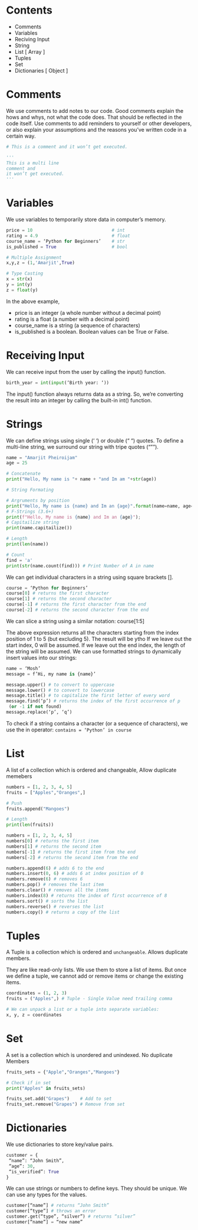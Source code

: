 # Contents

- Comments
- Variables
- Reciving Input
- String
- List [ Array ]
- Tuples
- Set
- Dictionaries [ Object ]

# Comments

We use comments to add notes to our code. Good comments explain the hows and
whys, not what the code does. That should be reflected in the code itself. Use
comments to add reminders to yourself or other developers, or also explain your
assumptions and the reasons you’ve written code in a certain way.

```py
# This is a comment and it won’t get executed.

'''
This is a multi line
comment and
it won’t get executed.
'''

```

# Variables

We use variables to temporarily store data in computer’s memory.

```py
price = 10                              # int
rating = 4.9                            # float
course_name = ‘Python for Beginners’    # str
is_published = True                     # bool

# Multiple Assignment
x,y,z = (1,'Amarjit',True)

# Type Casting
x = str(x)
y = int(y)
z = float(y)
```

In the above example,

- price is an integer (a whole number without a decimal point)
- rating is a float (a number with a decimal point)
- course_name is a string (a sequence of characters)
- is_published is a boolean. Boolean values can be True or False.

# Receiving Input

We can receive input from the user by calling the input() function.

```py
birth_year = int(input(‘Birth year: ‘))
```

The input() function always returns data as a string. So, we’re converting the
result into an integer by calling the built-in int() function.

# Strings

We can define strings using single (‘ ‘) or double (“ “) quotes.
To define a multi-line string, we surround our string with tripe quotes (“””).

```py
name = "Amarjit Pheiroijam"
age = 25

# Concatenate
print("Hello, My name is "+ name + "and Im am "+str(age))

# String Formating

# Argruments by position
print("Hello, My name is {name} and Im an {age}".format(name=name, age=age))
# F-Strings (3.6+)
print(f"Hello, My name is {name} and Im an {age}");
# Capitailize string
print(name.capitailize())

# Length
print(len(name))

# Count
find = 'a'
print(str(name.count(find))) # Print Number of A in name
```

We can get individual characters in a string using square brackets [].

```py
course = ‘Python for Beginners’
course[0] # returns the first character
course[1] # returns the second character
course[-1] # returns the first character from the end
course[-2] # returns the second character from the end
```

We can slice a string using a similar notation:
course[1:5]

The above expression returns all the characters starting from the index position of 1
to 5 (but excluding 5). The result will be ytho
If we leave out the start index, 0 will be assumed.
If we leave out the end index, the length of the string will be assumed.
We can use formatted strings to dynamically insert values into our strings:

```py
name = ‘Mosh’
message = f’Hi, my name is {name}’

message.upper() # to convert to uppercase
message.lower() # to convert to lowercase
message.title() # to capitalize the first letter of every word
message.find(‘p’) # returns the index of the first occurrence of p
 (or -1 if not found)
message.replace(‘p’, ‘q’)
```

To check if a string contains a character (or a sequence of characters), we use the in
operator: `contains = ‘Python’ in course`

# List

A list of a collection which is ordered and changeable, Allow duplicate memebers

```py
numbers = [1, 2, 3, 4, 5]
fruits = ["Apples","Oranges",]

# Push
fruits.append("Mangoes")

# Length
print(len(fruits))
```

```py
numbers = [1, 2, 3, 4, 5]
numbers[0] # returns the first item
numbers[1] # returns the second item
numbers[-1] # returns the first item from the end
numbers[-2] # returns the second item from the end

numbers.append(6) # adds 6 to the end
numbers.insert(0, 6) # adds 6 at index position of 0
numbers.remove(6) # removes 6
numbers.pop() # removes the last item
numbers.clear() # removes all the items
numbers.index(8) # returns the index of first occurrence of 8
numbers.sort() # sorts the list
numbers.reverse() # reverses the list
numbers.copy() # returns a copy of the list
```

# Tuples

A Tuple is a collection which is ordered and `unchangeable`. Allows duplicate members.

They are like read-only lists. We use them to store a list of items. But once we
define a tuple, we cannot add or remove items or change the existing items.

```py
coordinates = (1, 2, 3)
fruits = ("Apples",) # Tuple - Single Value need trailing comma

# We can unpack a list or a tuple into separate variables:
x, y, z = coordinates
```

# Set

A set is a collection which is unordered and unindexed. No duplicate Members

```py
fruits_sets = {"Apple","Oranges","Mangoes"}

# Check if in set
print("Apples" in fruits_sets)

fruits_set.add("Grapes")    # Add to set
fruits_set.remove("Grapes") # Remove from set


```

# Dictionaries

We use dictionaries to store key/value pairs.

```py
customer = {
 “name”: “John Smith”,
 “age”: 30,
 “is_verified”: True
}
```

We can use strings or numbers to define keys. They should be unique. We can use
any types for the values.

```py
customer[“name”] # returns “John Smith”
customer[“type”] # throws an error
customer.get(“type”, “silver”) # returns “silver”
customer[“name”] = “new name”
```
